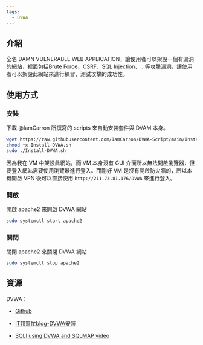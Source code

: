 ```yaml
---
tags:
  - DVWA
---
```

## 介紹
全名 DAMN VULNERABLE WEB APPLICATION，讓使用者可以架設一個有漏洞的網站，裡面包括Brute Force、CSRF、SQL Injection、...等攻擊漏洞，讓使用者可以架設此網站來進行練習，測試攻擊的成功性。
## 使用方式
### 安裝
下載 @IamCarron 所撰寫的 scripts 來自動安裝套件與 DVAM 本身。
```bash
wget https://raw.githubusercontent.com/IamCarron/DVWA-Script/main/Install-DVWA.sh
chmod +x Install-DVWA.sh
sudo ./Install-DVWA.sh
```
因為我在 VM 中架設此網站，而 VM 本身沒有 GUI 介面所以無法開啟瀏覽器，但要登入網站需要使用瀏覽器進行登入。而剛好 VM 是沒有開啟防火牆的，所以本機開啟 VPN 後可以直接使用 `http://211.73.81.176/DVWA` 來進行登入。
### 開啟
開啟 apache2 來開啟 DVWA 網站
```bash
sudo systemctl start apache2
```
### 關閉
關閉 apache2 來關閉 DVWA 網站
```bash
sudo systemctl stop apache2
```
## 資源
DVWA：
- [Github](https://github.com/digininja/DVWA)

- [IT邦幫忙blog-DVWA安裝](https://ithelp.ithome.com.tw/articles/10334204)

- [SQLI using DVWA and SQLMAP video](https://www.youtube.com/watch?v=bEOWM6H99bk)

